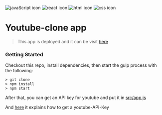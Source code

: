 ![javaScript icon](https://github.com/Zefevr/FinalEvaluation/blob/master/dev-icons/js.svg)
![react icon](https://github.com/Zefevr/FinalEvaluation/blob/master/dev-icons/react.svg)
![html icon](https://github.com/Zefevr/FinalEvaluation/blob/master/dev-icons/html.svg)
![css icon](https://github.com/Zefevr/FinalEvaluation/blob/master/dev-icons/css.svg)

# Youtube-clone app
> This app is deployed and it can be visit [here](https://youtube-clone-zf.herokuapp.com/)

### Getting Started
Checkout this repo, install dependencies, then start the gulp process with the following:

```
> git clone
> npm install
> npm start
```
After that, you can get an API key for youtube and put it in [src/app.js](https://github.com/Zefevr/Youtube-clone-app/blob/master/src/App.js)

And [here](https://www.slickremix.com/docs/get-api-key-for-youtube/) it explains how to get a youtube-API-Key



